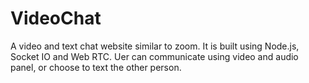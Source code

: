 # VideoChat
A video and text chat website similar to zoom. It is built using Node.js, Socket IO and Web RTC. Uer can communicate using video and audio panel, or choose to text the other person.
